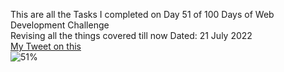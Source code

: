 This are all the Tasks I completed on Day 51 of 100 Days of Web Development Challenge<br>
Revising all the things covered till now
Dated: 21 July 2022<br>
[My Tweet on this](https://twitter.com/Saurav_Navdhare/status/1550115148438052864)<br>
![51%](https://progress-bar.dev/51)
